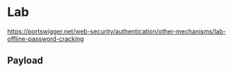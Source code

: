 # Lab

https://portswigger.net/web-security/authentication/other-mechanisms/lab-offline-password-cracking

## Payload
